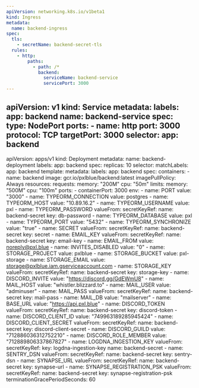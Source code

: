 ```yaml
---
apiVersion: networking.k8s.io/v1beta1
kind: Ingress
metadata:
  name: backend-ingress
spec:
  tls:
    - secretName: backend-secret-tls
  rules:
    - http:
        paths:
          - path: /*
            backend:
              serviceName: backend-service
              servicePort: 3000
---
```

apiVersion: v1
kind: Service
metadata:
  labels:
    app: backend
  name: backend-service
spec:
  type: NodePort
  ports:
    - name: http
      port: 3000
      protocol: TCP
      targetPort: 3000
  selector:
    app: backend
---
apiVersion: apps/v1
kind: Deployment
metadata:
  name: backend-deployment
  labels:
    app: backend
spec:
  replicas: 10
  selector:
    matchLabels:
      app: backend
  template:
    metadata:
      labels:
        app: backend
    spec:
      containers:
        - name: backend
          image: gcr.io/pxlblue/backend:latest
          imagePullPolicy: Always
          resources:
            requests:
              memory: "200M"
              cpu: "50m"
            limits:
              memory: "500M"
              cpu: "100m"
          ports:
            - containerPort: 3000
          env:
            - name: PORT
              value: "3000"
            - name: TYPEORM_CONNECTION
              value: postgres
            - name: TYPEORM_HOST
              value: "10.89.16.2"
            - name: TYPEORM_USERNAME
              value: pxl
            - name: TYPEORM_PASSWORD
              valueFrom:
                secretKeyRef:
                  name: backend-secret
                  key: db-password
            - name: TYPEORM_DATABASE
              value: pxl
            - name: TYPEORM_PORT
              value: "5432"
            - name: TYPEORM_SYNCHRONIZE
              value: "true"
            - name: SECRET
              valueFrom:
                secretKeyRef:
                  name: backend-secret
                  key: secret
            - name: EMAIL_KEY
              valueFrom:
                secretKeyRef:
                  name: backend-secret
                  key: email-key
            - name: EMAIL_FROM
              value: noreply@pxl.blue
            - name: INVITES_DISABLED
              value: "0"
            - name: STORAGE_PROJECT
              value: pxlblue
            - name: STORAGE_BUCKET
              value: pxl-storage
            - name: STORAGE_EMAIL
              value: storage@pxlblue.iam.gserviceaccount.com
            - name: STORAGE_KEY
              valueFrom:
                secretKeyRef:
                  name: backend-secret
                  key: storage-key
            - name: DISCORD_INVITE
              value: "https://discord.gg/GdEWmU8"
            - name: MAIL_HOST
              value: "whistler.blizzard.to"
            - name: MAIL_USER
              value: "adminuser"
            - name: MAIL_PASS
              valueFrom:
                secretKeyRef:
                  name: backend-secret
                  key: mail-pass
            - name: MAIL_DB
              value: "mailserver"
            - name: BASE_URL
              value: "https://api.pxl.blue"
            - name: DISCORD_TOKEN
              valueFrom:
                secretKeyRef:
                  name: backend-secret
                  key: discord-token
            - name: DISCORD_CLIENT_ID
              value: "749963189285945424"
            - name: DISCORD_CLIENT_SECRET
              valueFrom:
                secretKeyRef:
                  name: backend-secret
                  key: discord-client-secret
            - name: DISCORD_GUILD
              value: "712886036312752210"
            - name: DISCORD_ROLE_MEMBER
              value: "712889806337867827"
            - name: LOGDNA_INGESTION_KEY
              valueFrom:
                secretKeyRef:
                  key: logdna-ingestion-key
                  name: backend-secret
            - name: SENTRY_DSN
              valueFrom:
                secretKeyRef:
                  name: backend-secret
                  key: sentry-dsn
            - name: SYNAPSE_URL
              valueFrom:
                secretKeyRef:
                  name: backend-secret
                  key: synapse-url
            - name: SYNAPSE_REGISTRATION_PSK
              valueFrom:
                secretKeyRef:
                  name: backend-secret
                  key: synapse-registration-psk
      terminationGracePeriodSeconds: 60
